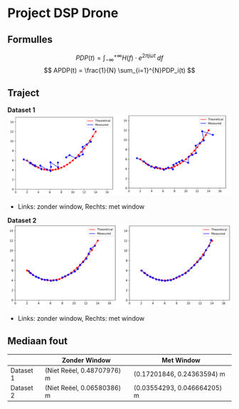 # Project DSP Drone

## Formulles
$$ PDP(t) = \int_{-∞}^{+∞}​H(f)⋅e^{2πjωt} \;df $$
$$ APDP(t) = \frac{1}{N} \sum_{i=1}^{N}​​PDP_i​(t) $$

## Traject
**Dataset 1**  
![](img/PlotDataset1.png)
- Links: zonder window, Rechts: met window

**Dataset 2**  
![](img/PlotDataset2.png)
- Links: zonder window, Rechts: met window

## Mediaan fout
|           | Zonder Window              | Met Window                  |
| --------- | -------------------------- | --------------------------- |
| Dataset 1 | (Niet Reëel, 0.48707976) m | (0.17201846, 0.24363594) m  |
| Dataset 2 | (Niet Reëel, 0.06580386) m | (0.03554293, 0.046664205) m |
